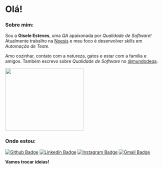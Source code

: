 # Olá!

### Sobre mim:

Sou a **Gisele Esteves**, uma <em>QA</em> apaixonada por <em>Qualidade de Software!</em>
Atualmente trabalho na [Noesis](https://www.noesis.pt/) e meu foco é desenvolver skills em <em>Automação de Teste</em>.

Amo cozinhar, contato com a natureza, gatos e estar com a familia e amigos. Também escrevo sobre <em>Qualidade de Software</em> no [@mundodeqa](https://instagram.com/mundodeqa). 

<img src="https://sdtimes.com/wp-content/uploads/2014/09/0919.sdt-github.gif" width="250" height= "200">

### Onde estou:

[![Github Badge](https://img.shields.io/badge/-Github-000?style=flat-square&logo=Github&logoColor=white&link=https://github.com/giselesteves)](https://github.com/giselesteves)
[![Linkedin Badge](https://img.shields.io/badge/-LinkedIn-blue?style=flat-square&logo=Linkedin&logoColor=white&link=https://www.linkedin.com/in/giselesteves/)](https://www.linkedin.com/in/giselesteves/)
[![Instagram Badge](https://img.shields.io/badge/-Instagram-purple?style=flat&logo=instagram&logoColor=white&link=https://instagram.com/mundodeqa/)](https://instagram.com/mundodeqa)
[![Gmail Badge](https://img.shields.io/badge/-Gmail-c14438?style=flat&logo=Gmail&logoColor=white&link=mailto:giesteves.adv@gmail.com)](mailto:giesteves.adv@gmail.com)

**Vamos trocar ideias!**

